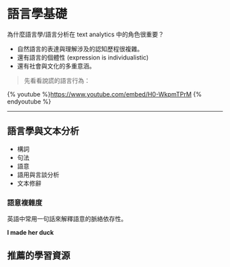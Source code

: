 # 語言學基礎



為什麼語言學/語言分析在 text analytics 中的角色很重要？

- 自然語言的表達與理解涉及的認知歷程很複雜。
- 還有語言的個體性 (expression is individualistic)
- 還有社會與文化的多重意涵。



> 先看看說謊的語言行為：

{% youtube %}https://www.youtube.com/embed/H0-WkpmTPrM {% endyoutube %}


---
## 語言學與文本分析

- 構詞
- 句法
- 語意
- 語用與言談分析
- 文本修辭



### 語意複雜度

英語中常用一句話來解釋語意的脈絡依存性。

**I made her duck**






## 推薦的學習資源





